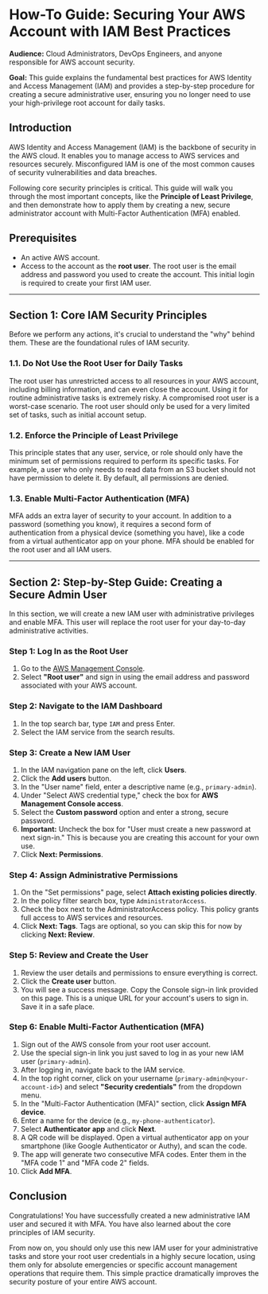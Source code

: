 # How-To Guide: Securing Your AWS Account with IAM Best Practices

**Audience:** Cloud Administrators, DevOps Engineers, and anyone responsible for AWS account security.

**Goal:** This guide explains the fundamental best practices for AWS Identity and Access Management (IAM) and provides a step-by-step procedure for creating a secure administrative user, ensuring you no longer need to use your high-privilege root account for daily tasks.

## Introduction

AWS Identity and Access Management (IAM) is the backbone of security in the AWS cloud. It enables you to manage access to AWS services and resources securely. Misconfigured IAM is one of the most common causes of security vulnerabilities and data breaches.

Following core security principles is critical. This guide will walk you through the most important concepts, like the **Principle of Least Privilege**, and then demonstrate how to apply them by creating a new, secure administrator account with Multi-Factor Authentication (MFA) enabled.

## Prerequisites

- An active AWS account.
- Access to the account as the **root user**. The root user is the email address and password you used to create the account. This initial login is required to create your first IAM user.

---

## Section 1: Core IAM Security Principles

Before we perform any actions, it's crucial to understand the "why" behind them. These are the foundational rules of IAM security.

### 1.1. Do Not Use the Root User for Daily Tasks
The root user has unrestricted access to all resources in your AWS account, including billing information, and can even close the account. Using it for routine administrative tasks is extremely risky. A compromised root user is a worst-case scenario. The root user should only be used for a very limited set of tasks, such as initial account setup.

### 1.2. Enforce the Principle of Least Privilege
This principle states that any user, service, or role should only have the minimum set of permissions required to perform its specific tasks. For example, a user who only needs to read data from an S3 bucket should not have permission to delete it. By default, all permissions are denied.

### 1.3. Enable Multi-Factor Authentication (MFA)
MFA adds an extra layer of security to your account. In addition to a password (something you know), it requires a second form of authentication from a physical device (something you have), like a code from a virtual authenticator app on your phone. MFA should be enabled for the root user and all IAM users.

---

## Section 2: Step-by-Step Guide: Creating a Secure Admin User

In this section, we will create a new IAM user with administrative privileges and enable MFA. This user will replace the root user for your day-to-day administrative activities.

### Step 1: Log In as the Root User
1.  Go to the [AWS Management Console](https://aws.amazon.com/console/).
2.  Select **"Root user"** and sign in using the email address and password associated with your AWS account.

### Step 2: Navigate to the IAM Dashboard
1.  In the top search bar, type `IAM` and press Enter.
2.  Select the IAM service from the search results.

### Step 3: Create a New IAM User
1.  In the IAM navigation pane on the left, click **Users**.
2.  Click the **Add users** button.
3.  In the "User name" field, enter a descriptive name (e.g., `primary-admin`).
4.  Under "Select AWS credential type," check the box for **AWS Management Console access**.
5.  Select the **Custom password** option and enter a strong, secure password.
6.  **Important:** Uncheck the box for "User must create a new password at next sign-in." This is because you are creating this account for your own use.
7.  Click **Next: Permissions**.

### Step 4: Assign Administrative Permissions
1.  On the "Set permissions" page, select **Attach existing policies directly**.
2.  In the policy filter search box, type `AdministratorAccess`.
3.  Check the box next to the AdministratorAccess policy. This policy grants full access to AWS services and resources.
4.  Click **Next: Tags**. Tags are optional, so you can skip this for now by clicking **Next: Review**.

### Step 5: Review and Create the User
1.  Review the user details and permissions to ensure everything is correct.
2.  Click the **Create user** button.
3.  You will see a success message. Copy the Console sign-in link provided on this page. This is a unique URL for your account's users to sign in. Save it in a safe place.

### Step 6: Enable Multi-Factor Authentication (MFA)
1.  Sign out of the AWS console from your root user account.
2.  Use the special sign-in link you just saved to log in as your new IAM user (`primary-admin`).
3.  After logging in, navigate back to the IAM service.
4.  In the top right corner, click on your username (`primary-admin@<your-account-id>`) and select **"Security credentials"** from the dropdown menu.
5.  In the "Multi-Factor Authentication (MFA)" section, click **Assign MFA device**.
6.  Enter a name for the device (e.g., `my-phone-authenticator`).
7.  Select **Authenticator app** and click **Next**.
8.  A QR code will be displayed. Open a virtual authenticator app on your smartphone (like Google Authenticator or Authy), and scan the code.
9.  The app will generate two consecutive MFA codes. Enter them in the "MFA code 1" and "MFA code 2" fields.
10. Click **Add MFA**.

## Conclusion

Congratulations! You have successfully created a new administrative IAM user and secured it with MFA. You have also learned about the core principles of IAM security.

From now on, you should only use this new IAM user for your administrative tasks and store your root user credentials in a highly secure location, using them only for absolute emergencies or specific account management operations that require them. This simple practice dramatically improves the security posture of your entire AWS account.